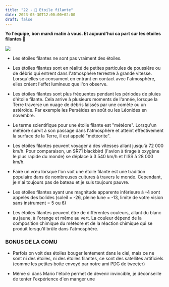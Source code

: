 ```yaml
---
title: "22 - 🌠 Etoile filante"
date: 2023-05-30T12:00:00+02:00
draft: false
---
```


**Yo l'équipe, bon mardi matin à vous. Et aujourd'hui ca part sur les étoiles filantes 🌠**

![](https://cdn.mos.cms.futurecdn.net/ck6BKrzMHEy3suQzt5eTpC.jpg)

- Les étoiles filantes ne sont pas vraiment des étoiles.

- Les étoiles filantes sont en réalité de petites particules de poussière ou de débris qui entrent dans l'atmosphère terrestre à grande vitesse. Lorsqu'elles se consument en entrant en contact avec l'atmosphère, elles créent l'effet lumineux que l'on observe.

- Les étoiles filantes sont plus fréquentes pendant les périodes de pluies d'étoile filante. Cela arrive à plusieurs moments de l'année, lorsque la Terre traverse un nuage de débris laissés par une comète ou un astéroïde. Par exemple les Perséides en août ou les Léonides en novembre.

- Le terme scientifique pour une étoile filante est "météore". Lorsqu'un météore survit à son passage dans l'atmosphère et atteint effectivement la surface de la Terre, il est appelé "météorite".

- Les étoiles filantes peuvent voyager à des vitesses allant jusqu'à 72 000 km/h. Pour comparaison, un SR71 blackbird (l'avion à tirage à oxygène le plus rapide du monde) se déplace à 3 540 km/h et l'ISS à 28 000 km/h.

- Faire un vœu lorsque l'on voit une étoile filante est une tradition populaire dans de nombreuses cultures à travers le monde. Cependant, je n'ai toujours pas de bateau et je suis toujours pauvre.

- Les étoiles filantes ayant une magnitude apparente inférieure à -4 sont appelés des bolides (soleil = -26, pleine lune = -13, limite de votre vision sans instrument = 5 ou 6)

- Les étoiles filantes peuvent être de différentes couleurs, allant du blanc au jaune, à l'orange et même au vert. La couleur dépend de la composition chimique du météore et de la réaction chimique qui se produit lorsqu'il brûle dans l'atmosphère.

### BONUS DE LA COMU

- Parfois on voit des étoiles bouger lentement dans le ciel, mais ce ne sont ni des étoiles, ni des étoiles filantes, ce sont des satellites artificiels (comme les petites boite envoyé par notre ami PDG de tweeter)

- Même si dans Mario l'étoile permet de devenir invincible, je déconseille de tenter l'expérience d'en manger une